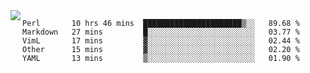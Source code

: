 

<a href="https://github.com/anuraghazra/github-readme-stats">
  <img align="left" src="https://github-readme-stats.vercel.app/api?username=kfly8&count_private=true&show_icons=true&theme=calm" />
</a>


<!--START_SECTION:waka-->
```text
Perl       10 hrs 46 mins  ██████████████████████▒░░   89.68 % 
Markdown   27 mins         █░░░░░░░░░░░░░░░░░░░░░░░░   03.77 % 
VimL       17 mins         ▓░░░░░░░░░░░░░░░░░░░░░░░░   02.44 % 
Other      15 mins         ▓░░░░░░░░░░░░░░░░░░░░░░░░   02.20 % 
YAML       13 mins         ▒░░░░░░░░░░░░░░░░░░░░░░░░   01.90 % 
```
<!--END_SECTION:waka-->
